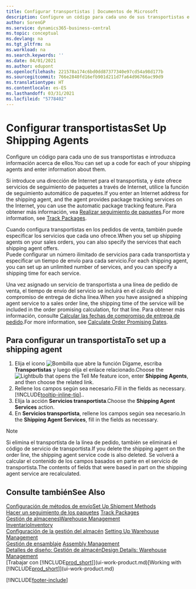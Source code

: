 ```yaml
---
title: Configurar transportistas | Documentos de Microsoft
description: Configure un código para cada uno de sus transportistas e introduzca información acerca de ellos.
author: SorenGP
ms.service: dynamics365-business-central
ms.topic: conceptual
ms.devlang: na
ms.tgt_pltfrm: na
ms.workload: na
ms.search.keywords: ''
ms.date: 04/01/2021
ms.author: edupont
ms.openlocfilehash: 221578a174c6bd0dd87377340e97cd54a98d177b
ms.sourcegitcommit: 766e2840fd16efb901d211d7fa64d96766ac99d9
ms.translationtype: HT
ms.contentlocale: es-ES
ms.lasthandoff: 03/31/2021
ms.locfileid: "5778402"
---
```

# <a name="set-up-shipping-agents"></a><span data-ttu-id="32fb8-103">Configurar transportistas</span><span class="sxs-lookup"><span data-stu-id="32fb8-103">Set Up Shipping Agents</span></span>
<span data-ttu-id="32fb8-104">Configure un código para cada uno de sus transportistas e introduzca información acerca de ellos.</span><span class="sxs-lookup"><span data-stu-id="32fb8-104">You can set up a code for each of your shipping agents and enter information about them.</span></span>  

<span data-ttu-id="32fb8-105">Si introduce una dirección de Internet para el transportista, y éste ofrece servicios de seguimiento de paquetes a través de Internet, utilice la función de seguimiento automático de paquetes.</span><span class="sxs-lookup"><span data-stu-id="32fb8-105">If you enter an Internet address for the shipping agent, and the agent provides package tracking services on the Internet, you can use the automatic package tracking feature.</span></span> <span data-ttu-id="32fb8-106">Para obtener más información, vea [Realizar seguimiento de paquetes](sales-how-track-packages.md).</span><span class="sxs-lookup"><span data-stu-id="32fb8-106">For more information, see [Track Packages](sales-how-track-packages.md).</span></span>

<span data-ttu-id="32fb8-107">Cuando configura transportistas en los pedidos de venta, también puede especificar los servicios que cada uno ofrece.</span><span class="sxs-lookup"><span data-stu-id="32fb8-107">When you set up shipping agents on your sales orders, you can also specify the services that each shipping agent offers.</span></span>  
<span data-ttu-id="32fb8-108">Puede configurar un número ilimitado de servicios para cada transportista y especificar un tiempo de envío para cada servicio.</span><span class="sxs-lookup"><span data-stu-id="32fb8-108">For each shipping agent, you can set up an unlimited number of services, and you can specify a shipping time for each service.</span></span>  

<span data-ttu-id="32fb8-109">Una vez asignado un servicio de transportista a una línea de pedido de venta, el tiempo de envío del servicio se incluirá en el cálculo del compromiso de entrega de dicha línea.</span><span class="sxs-lookup"><span data-stu-id="32fb8-109">When you have assigned a shipping agent service to a sales order line, the shipping time of the service will be included in the order promising calculation, for that line.</span></span> <span data-ttu-id="32fb8-110">Para obtener más información, consulte [Calcular las fechas de compromiso de entrega de pedido](sales-how-to-calculate-order-promising-dates.md).</span><span class="sxs-lookup"><span data-stu-id="32fb8-110">For more information, see [Calculate Order Promising Dates](sales-how-to-calculate-order-promising-dates.md).</span></span>

## <a name="to-set-up-a-shipping-agent"></a><span data-ttu-id="32fb8-111">Para configurar un transportista</span><span class="sxs-lookup"><span data-stu-id="32fb8-111">To set up a shipping agent</span></span>  
1.  <span data-ttu-id="32fb8-112">Elija el icono ![Bombilla que abre la función Dígame](media/ui-search/search_small.png "Dígame qué desea hacer"), escriba **Transportistas** y luego elija el enlace relacionado.</span><span class="sxs-lookup"><span data-stu-id="32fb8-112">Choose the ![Lightbulb that opens the Tell Me feature](media/ui-search/search_small.png "Tell me what you want to do") icon, enter **Shipping Agents**, and then choose the related link.</span></span>  
2.  <span data-ttu-id="32fb8-113">Rellene los campos según sea necesario.</span><span class="sxs-lookup"><span data-stu-id="32fb8-113">Fill in the fields as necessary.</span></span> [!INCLUDE[tooltip-inline-tip](includes/tooltip-inline-tip_md.md)]<span data-ttu-id="32fb8-114">.</span><span class="sxs-lookup"><span data-stu-id="32fb8-114">.</span></span>  
3.  <span data-ttu-id="32fb8-115">Elija la acción **Servicios transportista**.</span><span class="sxs-lookup"><span data-stu-id="32fb8-115">Choose the **Shipping Agent Services** action.</span></span>
4. <span data-ttu-id="32fb8-116">En **Servicios transportista**, rellene los campos según sea necesario.</span><span class="sxs-lookup"><span data-stu-id="32fb8-116">In the **Shipping Agent Services**, fill in the fields as necessary.</span></span>

> [!NOTE]  
>  <span data-ttu-id="32fb8-117">Si elimina el transportista de la línea de pedido, también se eliminará el código de servicio de transportista.</span><span class="sxs-lookup"><span data-stu-id="32fb8-117">If you delete the shipping agent on the order line, the shipping agent service code is also deleted.</span></span> <span data-ttu-id="32fb8-118">Se volverá a calcular el contenido de los campos basados en parte en el servicio de transportista.</span><span class="sxs-lookup"><span data-stu-id="32fb8-118">The contents of fields that were based in part on the shipping agent service are recalculated.</span></span>  

## <a name="see-also"></a><span data-ttu-id="32fb8-119">Consulte también</span><span class="sxs-lookup"><span data-stu-id="32fb8-119">See Also</span></span>
[<span data-ttu-id="32fb8-120">Configuración de métodos de envío</span><span class="sxs-lookup"><span data-stu-id="32fb8-120">Set Up Shipment Methods</span></span>](sales-how-set-up-shipment-methods.md)  
<span data-ttu-id="32fb8-121">[Hacer un seguimiento de los paquetes](sales-how-track-packages.md)  </span><span class="sxs-lookup"><span data-stu-id="32fb8-121">[Track Packages](sales-how-track-packages.md)  </span></span>  
[<span data-ttu-id="32fb8-122">Gestión de almacenes</span><span class="sxs-lookup"><span data-stu-id="32fb8-122">Warehouse Management</span></span>](warehouse-manage-warehouse.md)  
[<span data-ttu-id="32fb8-123">Inventario</span><span class="sxs-lookup"><span data-stu-id="32fb8-123">Inventory</span></span>](inventory-manage-inventory.md)  
<span data-ttu-id="32fb8-124">[Configuración de la gestión del almacén](warehouse-setup-warehouse.md)   </span><span class="sxs-lookup"><span data-stu-id="32fb8-124">[Setting Up Warehouse Management](warehouse-setup-warehouse.md)   </span></span>  
<span data-ttu-id="32fb8-125">[Gestión de ensamblaje](assembly-assemble-items.md)  </span><span class="sxs-lookup"><span data-stu-id="32fb8-125">[Assembly Management](assembly-assemble-items.md)  </span></span>  
[<span data-ttu-id="32fb8-126">Detalles de diseño: Gestión de almacén</span><span class="sxs-lookup"><span data-stu-id="32fb8-126">Design Details: Warehouse Management</span></span>](design-details-warehouse-management.md)  
<span data-ttu-id="32fb8-127">[Trabajar con [!INCLUDE[prod_short](includes/prod_short.md)]](ui-work-product.md)</span><span class="sxs-lookup"><span data-stu-id="32fb8-127">[Working with [!INCLUDE[prod_short](includes/prod_short.md)]](ui-work-product.md)</span></span>  


[!INCLUDE[footer-include](includes/footer-banner.md)]